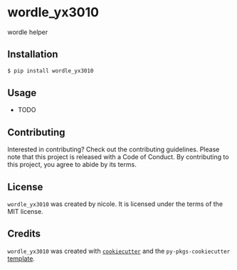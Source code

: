 # wordle_yx3010

wordle helper

## Installation

```bash
$ pip install wordle_yx3010
```

## Usage

- TODO

## Contributing

Interested in contributing? Check out the contributing guidelines. Please note that this project is released with a Code of Conduct. By contributing to this project, you agree to abide by its terms.

## License

`wordle_yx3010` was created by nicole. It is licensed under the terms of the MIT license.

## Credits

`wordle_yx3010` was created with [`cookiecutter`](https://cookiecutter.readthedocs.io/en/latest/) and the `py-pkgs-cookiecutter` [template](https://github.com/py-pkgs/py-pkgs-cookiecutter).
